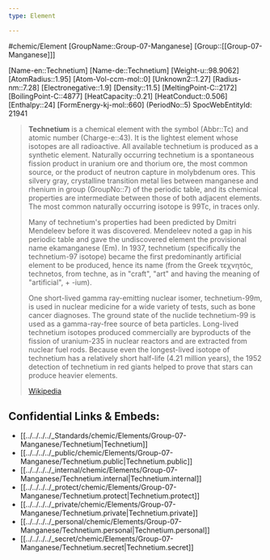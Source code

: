 ```yaml
---
type: Element

---
```

#chemic/Element 
[GroupName::Group-07-Manganese]
[Group::[[Group-07-Manganese]]]


[Name-en::Technetium]
[Name-de::Technetium]
[Weight-u::98.9062]
[AtomRadius::1.95]
[Atom-Vol-ccm-mol::0]
[Unknown2::1.27]
[Radius-nm::7.28]
[Electronegative::1.9]
[Density::11.5]
[MeltingPoint-C::2172]
[BoilingPoint-C::4877]
[HeatCapacity::0.21]
[HeatConduct::0.506]
[Enthalpy::24]
[FormEnergy-kj-mol::660]
(PeriodNo::5)
SpocWebEntityId: 21941


> **Technetium** is a chemical element with the symbol (Abbr::Tc) and atomic number (Charge-e::43). It is the lightest element whose isotopes are all radioactive. All available technetium is produced as a synthetic element. Naturally occurring technetium is a spontaneous fission product in uranium ore and thorium ore, the most common source, or the product of neutron capture in molybdenum ores. This silvery gray, crystalline transition metal lies between manganese and rhenium in group (GroupNo::7) of the periodic table, and its chemical properties are intermediate between those of both adjacent elements. The most common naturally occurring isotope is 99Tc, in traces only.
>
> Many of technetium's properties had been predicted by Dmitri Mendeleev before it was discovered. Mendeleev noted a gap in his periodic table and gave the undiscovered element the provisional name ekamanganese (Em). In 1937, technetium (specifically the technetium-97 isotope) became the first predominantly artificial element to be produced, hence its name (from the Greek τεχνητός,  technetos, from techne, as in "craft", "art" and having the meaning of "artificial", + -ium).
>
> One short-lived gamma ray-emitting nuclear isomer, technetium-99m, is used in nuclear medicine for a wide variety of tests, such as bone cancer diagnoses. The ground state of the nuclide technetium-99 is used as a gamma-ray-free source of beta particles. Long-lived technetium isotopes produced commercially are byproducts of the fission of uranium-235 in nuclear reactors and are extracted from nuclear fuel rods. Because even the longest-lived isotope of technetium has a relatively short half-life (4.21 million years), the 1952 detection of technetium in red giants helped to prove that stars can produce heavier elements.
>
> [Wikipedia](https://en.wikipedia.org/wiki/Technetium)



## Confidential Links & Embeds: 
- [[../../../../_Standards/chemic/Elements/Group-07-Manganese/Technetium|Technetium]] 
- [[../../../../_public/chemic/Elements/Group-07-Manganese/Technetium.public|Technetium.public]] 
- [[../../../../_internal/chemic/Elements/Group-07-Manganese/Technetium.internal|Technetium.internal]] 
- [[../../../../_protect/chemic/Elements/Group-07-Manganese/Technetium.protect|Technetium.protect]] 
- [[../../../../_private/chemic/Elements/Group-07-Manganese/Technetium.private|Technetium.private]] 
- [[../../../../_personal/chemic/Elements/Group-07-Manganese/Technetium.personal|Technetium.personal]] 
- [[../../../../_secret/chemic/Elements/Group-07-Manganese/Technetium.secret|Technetium.secret]] 
